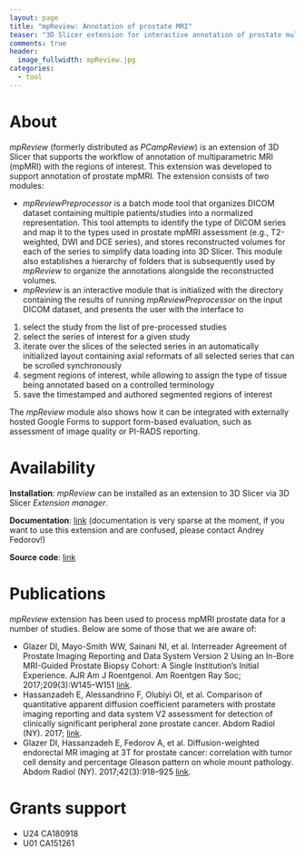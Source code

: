 ```yaml
---
layout: page
title: "mpReview: Annotation of prostate MRI"
teaser: "3D Slicer extension for interactive annotation of prostate multiparametric MRI"
comments: true
header:
  image_fullwidth: mpReview.jpg
categories:
  - tool
---
```


# About

_mpReview_ (formerly distributed as _PCampReview_) is an extension of 3D Slicer that supports the workflow of annotation of multiparametric MRI (mpMRI) with the regions of interest. This extension was developed to support annotation of prostate mpMRI. The extension consists of two modules:
* _mpReviewPreprocessor_ is a batch mode tool that organizes DICOM dataset containing multiple patients/studies into a normalized representation. This tool attempts to identify the type of DICOM series and map it to the types used in prostate mpMRI assessment (e.g., T2-weighted, DWI and DCE series), and stores reconstructed volumes for each of the series to simplify data loading into 3D Slicer. This module also establishes a hierarchy of folders that is subsequently used by _mpReview_ to organize the annotations alongside the reconstructed volumes.
* _mpReview_ is an interactive module that is initialized with the directory containing the results of running _mpReviewPreprocessor_ on the input DICOM dataset, and presents the user with the interface to
 1. select the study from the list of pre-processed studies
 2. select the series of interest for a given study
 3. iterate over the slices of the selected series in an automatically initialized layout containing axial reformats of all selected series that can be scrolled synchronously
 4. segment regions of interest, while allowing to assign the type of tissue being annotated based on a controlled terminology
 5. save the timestamped and authored segmented regions of interest

The _mpReview_ module also shows how it can be integrated with externally hosted Google Forms to support form-based evaluation, such as assessment of image quality or PI-RADS reporting.

# Availability

**Installation**: _mpReview_ can be installed as an extension to 3D Slicer via 3D Slicer _Extension manager_.

**Documentation**: [link](https://www.slicer.org/wiki/Documentation/Nightly/Extensions/mpReview) (documentation is very sparse at the moment, if you want to use this extension and are confused, please contact Andrey Fedorov!)

**Source code**: [link](https://github.com/SlicerProstate/mpReview)

# Publications

_mpReview_ extension has been used to process mpMRI prostate data for a number of studies. Below are some of those that we are aware of:

* Glazer DI, Mayo-Smith WW, Sainani NI, et al. Interreader Agreement of Prostate Imaging Reporting and Data System Version 2 Using an In-Bore MRI-Guided Prostate Biopsy Cohort: A Single Institution’s Initial Experience. AJR Am J Roentgenol. Am Roentgen Ray Soc; 2017;209(3):W145–W151 [link](http://dx.doi.org/10.2214/AJR.16.17551).
* Hassanzadeh E, Alessandrino F, Olubiyi OI, et al. Comparison of quantitative apparent diffusion coefficient parameters with prostate imaging reporting and data system V2 assessment for detection of clinically significant peripheral zone prostate cancer. Abdom Radiol (NY). 2017; [link](http://dx.doi.org/10.1007/s00261-017-1297-y).
* Glazer DI, Hassanzadeh E, Fedorov A, et al. Diffusion-weighted endorectal MR imaging at 3T for prostate cancer: correlation with tumor cell density and percentage Gleason pattern on whole mount pathology. Abdom Radiol (NY). 2017;42(3):918–925 [link](http://dx.doi.org/10.1007/s00261-016-0942-1).

# Grants support

* U24 CA180918
* U01 CA151261
